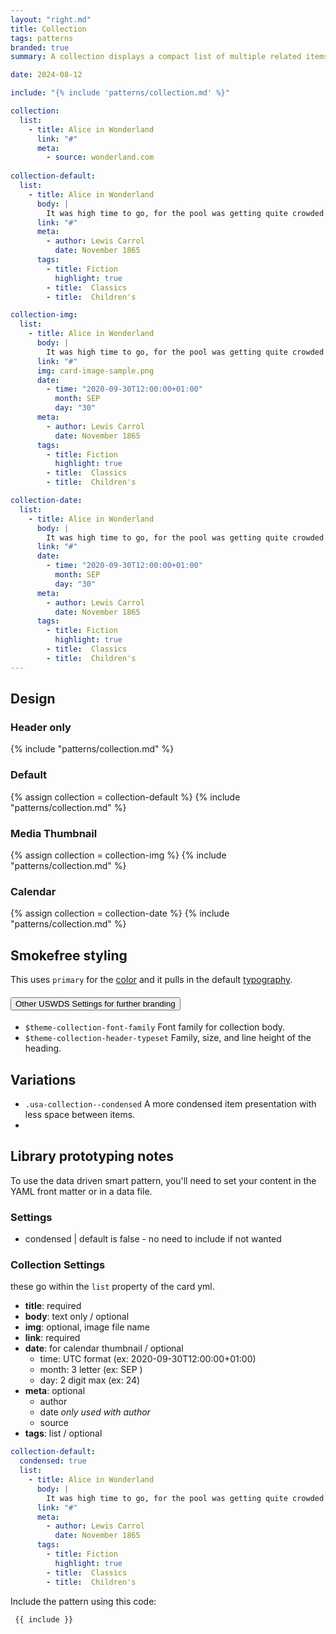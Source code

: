 ```yaml
---
layout: "right.md"
title: Collection
tags: patterns
branded: true
summary: A collection displays a compact list of multiple related items like articles or events. The list links each item to its original source.

date: 2024-08-12

include: "{% include 'patterns/collection.md' %}"

collection:
  list:
    - title: Alice in Wonderland
      link: "#"
      meta:
        - source: wonderland.com
  
collection-default:
  list:
    - title: Alice in Wonderland
      body: |
        It was high time to go, for the pool was getting quite crowded with the birds and animals that had fallen into it: there were a Duck and a Dodo, a Lory and an Eaglet, and several other curious creatures.
      link: "#"
      meta:
        - author: Lewis Carrol
          date: November 1865
      tags:
        - title: Fiction
          highlight: true
        - title:  Classics
        - title:  Children's

collection-img:
  list:
    - title: Alice in Wonderland
      body: |
        It was high time to go, for the pool was getting quite crowded with the birds and animals that had fallen into it: there were a Duck and a Dodo, a Lory and an Eaglet, and several other curious creatures.
      link: "#"
      img: card-image-sample.png
      date:
        - time: "2020-09-30T12:00:00+01:00"
          month: SEP
          day: "30"
      meta:
        - author: Lewis Carrol
          date: November 1865
      tags:
        - title: Fiction
          highlight: true
        - title:  Classics
        - title:  Children's

collection-date:
  list:
    - title: Alice in Wonderland
      body: |
        It was high time to go, for the pool was getting quite crowded with the birds and animals that had fallen into it: there were a Duck and a Dodo, a Lory and an Eaglet, and several other curious creatures.
      link: "#"
      date:
        - time: "2020-09-30T12:00:00+01:00"
          month: SEP
          day: "30"
      meta:
        - author: Lewis Carrol
          date: November 1865
      tags:
        - title: Fiction
          highlight: true
        - title:  Classics
        - title:  Children's
---
```


## Design

### Header only
{% include "patterns/collection.md" %}

### Default
{% assign collection = collection-default %}
{% include "patterns/collection.md" %}

### Media Thumbnail
{% assign collection = collection-img %}
{% include "patterns/collection.md" %}

### Calendar
{% assign collection = collection-date %}
{% include "patterns/collection.md" %}

## Smokefree styling
This uses `primary` for the [color](http://localhost:8080/library/styles/colors/) and it pulls in the default [typography](http://localhost:8080/library/styles/type/).



<div class="usa-accordion">
  <h4 class="usa-accordion__heading">
    <button
      type="button"
      class="usa-accordion__button"
      aria-expanded="false"
      aria-controls="e1"
    >
      Other USWDS Settings for further branding
    </button>
  </h4>
  <div id="e1" class="usa-accordion__content usa-prose">

- `$theme-collection-font-family` Font family for collection body.
- `$theme-collection-header-typeset` Family, size, and line height of the heading.
</div>
</div>

## Variations
- `.usa-collection--condensed` A more condensed item presentation with less space between items.
- 
## Library prototyping notes
To use the data driven smart pattern, you'll need to set your content in the YAML front matter or in a data file.

### Settings
- condensed | default is false - no need to include if not wanted
  
### Collection Settings
these go within the `list` property of the card yml.
- **title**: required
- **body**: text only / optional
- **img**: optional, image file name
- **link**: required
- **date**: for calendar thumbnail / optional
  - time: UTC format (ex: 2020-09-30T12:00:00+01:00)
  - month: 3 letter (ex: SEP )
  - day: 2 digit max (ex: 24)
- **meta**: optional 
  - author
  - date _only used with author_
  - source 
- **tags**: list / optional

```yaml
collection-default:
  condensed: true
  list:
    - title: Alice in Wonderland
      body: |
        It was high time to go, for the pool was getting quite crowded with the birds and animals that had fallen into it: there were a Duck and a Dodo, a Lory and an Eaglet, and several other curious creatures.
      link: "#"
      meta:
        - author: Lewis Carrol
          date: November 1865
      tags:
        - title: Fiction
          highlight: true
        - title:  Classics
        - title:  Children's
```

Include the pattern using this code:

```markdown
 {{ include }}
```
